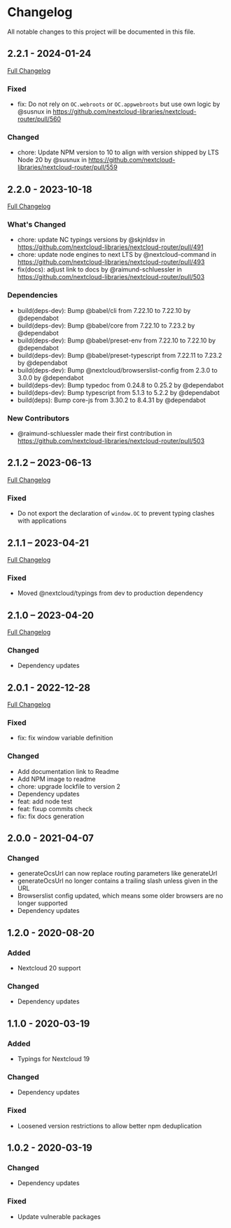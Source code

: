 # Changelog

All notable changes to this project will be documented in this file.

## 2.2.1 - 2024-01-24
[Full Changelog](https://github.com/nextcloud/nextcloud-router/compare/v2.2.0...v2.2.1)

### Fixed
* fix: Do not rely on `OC.webroots` or `OC.appwebroots` but use own logic by @susnux in https://github.com/nextcloud-libraries/nextcloud-router/pull/560

### Changed
* chore: Update NPM version to 10 to align with version shipped by LTS Node 20 by @susnux in https://github.com/nextcloud-libraries/nextcloud-router/pull/559

## 2.2.0 - 2023-10-18
[Full Changelog](https://github.com/nextcloud/nextcloud-router/compare/v2.1.2...v2.2.0)

### What's Changed
* chore: update NC typings versions by @skjnldsv in https://github.com/nextcloud-libraries/nextcloud-router/pull/491
* chore: update node engines to next LTS by @nextcloud-command in https://github.com/nextcloud-libraries/nextcloud-router/pull/493
* fix(docs): adjust link to docs by @raimund-schluessler in https://github.com/nextcloud-libraries/nextcloud-router/pull/503

### Dependencies
* build(deps-dev): Bump @babel/cli from 7.22.10 to 7.22.10 by @dependabot
* build(deps-dev): Bump @babel/core from 7.22.10 to 7.23.2 by @dependabot
* build(deps-dev): Bump @babel/preset-env from 7.22.10 to 7.22.10 by @dependabot
* build(deps-dev): Bump @babel/preset-typescript from 7.22.11 to 7.23.2 by @dependabot
* build(deps-dev): Bump @nextcloud/browserslist-config from 2.3.0 to 3.0.0 by @dependabot
* build(deps-dev): Bump typedoc from 0.24.8 to 0.25.2 by @dependabot
* build(deps-dev): Bump typescript from 5.1.3 to 5.2.2 by @dependabot
* build(deps): Bump core-js from 3.30.2 to 8.4.31 by @dependabot

### New Contributors
* @raimund-schluessler made their first contribution in https://github.com/nextcloud-libraries/nextcloud-router/pull/503

## 2.1.2 – 2023-06-13
[Full Changelog](https://github.com/nextcloud/nextcloud-router/compare/v2.1.1...v2.1.2)

### Fixed
- Do not export the declaration of `window.OC` to prevent typing clashes with applications

## 2.1.1 – 2023-04-21
[Full Changelog](https://github.com/nextcloud/nextcloud-router/compare/v2.1.0...v2.1.1)

### Fixed
- Moved @nextcloud/typings from dev to production dependency

## 2.1.0 – 2023-04-20

[Full Changelog](https://github.com/nextcloud/nextcloud-router/compare/v2.0.1...v2.1.0)

### Changed
- Dependency updates

## 2.0.1 - 2022-12-28

[Full Changelog](https://github.com/nextcloud/nextcloud-router/compare/v2.0.0...v2.0.1)

### Fixed
- fix: fix window variable definition

### Changed
- Add documentation link to Readme
- Add NPM image to readme
- chore: upgrade lockfile to version 2
- Dependency updates
- feat: add node test
- feat: fixup commits check
- fix: fix docs generation

## 2.0.0 - 2021-04-07
### Changed
- generateOcsUrl can now replace routing parameters like generateUrl
- generateOcsUrl no longer contains a trailing slash unless given in the URL
- Browserslist config updated, which means some older browsers are no longer supported
- Dependency updates

## 1.2.0 - 2020-08-20
### Added
- Nextcloud 20 support
### Changed
- Dependency updates

## 1.1.0 - 2020-03-19
### Added
- Typings for Nextcloud 19
### Changed
- Dependency updates
### Fixed
- Loosened version restrictions to allow better npm deduplication

## 1.0.2 - 2020-03-19
### Changed
- Dependency updates
### Fixed
- Update vulnerable packages
